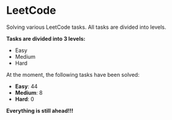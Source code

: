 # LeetCode
Solving various LeetCode tasks. All tasks are divided into levels.

**Tasks are divided into 3 levels:**
- Easy
- Medium
- Hard

At the moment, the following tasks have been solved: 
- **Easy**: 44
- **Medium**: 8
- **Hard**: 0

**Everything is still ahead!!!**
